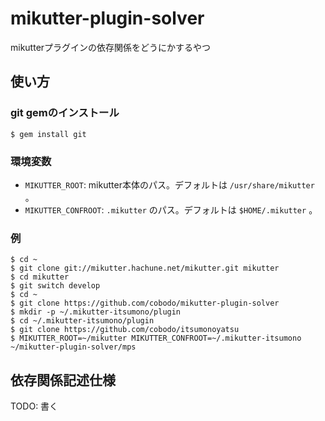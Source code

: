 # mikutter-plugin-solver
mikutterプラグインの依存関係をどうにかするやつ

## 使い方
### git gemのインストール
```console-shell
$ gem install git
```

### 環境変数
- `MIKUTTER_ROOT`: mikutter本体のパス。デフォルトは `/usr/share/mikutter` 。
- `MIKUTTER_CONFROOT`: `.mikutter` のパス。デフォルトは `$HOME/.mikutter` 。

### 例
```console-shell
$ cd ~
$ git clone git://mikutter.hachune.net/mikutter.git mikutter
$ cd mikutter
$ git switch develop
$ cd ~
$ git clone https://github.com/cobodo/mikutter-plugin-solver
$ mkdir -p ~/.mikutter-itsumono/plugin
$ cd ~/.mikutter-itsumono/plugin
$ git clone https://github.com/cobodo/itsumonoyatsu
$ MIKUTTER_ROOT=~/mikutter MIKUTTER_CONFROOT=~/.mikutter-itsumono ~/mikutter-plugin-solver/mps
```

## 依存関係記述仕様
TODO: 書く

